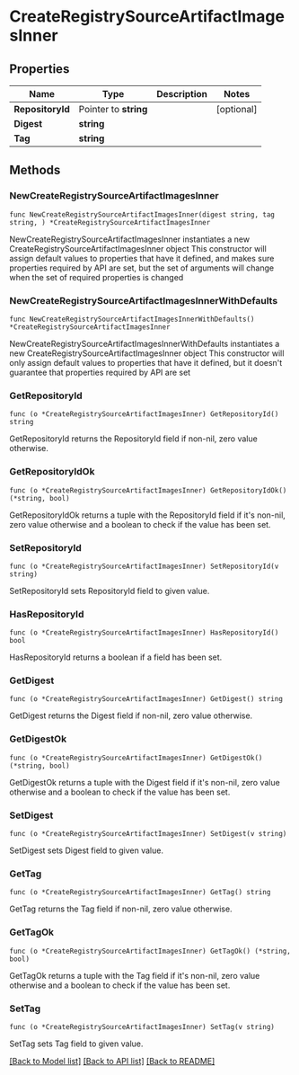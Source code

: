 # CreateRegistrySourceArtifactImagesInner

## Properties

Name | Type | Description | Notes
------------ | ------------- | ------------- | -------------
**RepositoryId** | Pointer to **string** |  | [optional] 
**Digest** | **string** |  | 
**Tag** | **string** |  | 

## Methods

### NewCreateRegistrySourceArtifactImagesInner

`func NewCreateRegistrySourceArtifactImagesInner(digest string, tag string, ) *CreateRegistrySourceArtifactImagesInner`

NewCreateRegistrySourceArtifactImagesInner instantiates a new CreateRegistrySourceArtifactImagesInner object
This constructor will assign default values to properties that have it defined,
and makes sure properties required by API are set, but the set of arguments
will change when the set of required properties is changed

### NewCreateRegistrySourceArtifactImagesInnerWithDefaults

`func NewCreateRegistrySourceArtifactImagesInnerWithDefaults() *CreateRegistrySourceArtifactImagesInner`

NewCreateRegistrySourceArtifactImagesInnerWithDefaults instantiates a new CreateRegistrySourceArtifactImagesInner object
This constructor will only assign default values to properties that have it defined,
but it doesn't guarantee that properties required by API are set

### GetRepositoryId

`func (o *CreateRegistrySourceArtifactImagesInner) GetRepositoryId() string`

GetRepositoryId returns the RepositoryId field if non-nil, zero value otherwise.

### GetRepositoryIdOk

`func (o *CreateRegistrySourceArtifactImagesInner) GetRepositoryIdOk() (*string, bool)`

GetRepositoryIdOk returns a tuple with the RepositoryId field if it's non-nil, zero value otherwise
and a boolean to check if the value has been set.

### SetRepositoryId

`func (o *CreateRegistrySourceArtifactImagesInner) SetRepositoryId(v string)`

SetRepositoryId sets RepositoryId field to given value.

### HasRepositoryId

`func (o *CreateRegistrySourceArtifactImagesInner) HasRepositoryId() bool`

HasRepositoryId returns a boolean if a field has been set.

### GetDigest

`func (o *CreateRegistrySourceArtifactImagesInner) GetDigest() string`

GetDigest returns the Digest field if non-nil, zero value otherwise.

### GetDigestOk

`func (o *CreateRegistrySourceArtifactImagesInner) GetDigestOk() (*string, bool)`

GetDigestOk returns a tuple with the Digest field if it's non-nil, zero value otherwise
and a boolean to check if the value has been set.

### SetDigest

`func (o *CreateRegistrySourceArtifactImagesInner) SetDigest(v string)`

SetDigest sets Digest field to given value.


### GetTag

`func (o *CreateRegistrySourceArtifactImagesInner) GetTag() string`

GetTag returns the Tag field if non-nil, zero value otherwise.

### GetTagOk

`func (o *CreateRegistrySourceArtifactImagesInner) GetTagOk() (*string, bool)`

GetTagOk returns a tuple with the Tag field if it's non-nil, zero value otherwise
and a boolean to check if the value has been set.

### SetTag

`func (o *CreateRegistrySourceArtifactImagesInner) SetTag(v string)`

SetTag sets Tag field to given value.



[[Back to Model list]](../README.md#documentation-for-models) [[Back to API list]](../README.md#documentation-for-api-endpoints) [[Back to README]](../README.md)


